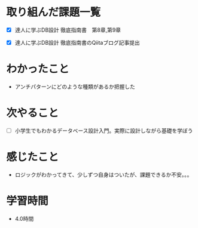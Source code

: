 # 取り組んだ課題一覧

- [x] 達人に学ぶDB設計 徹底指南書　第8章,第9章

- [x] 達人に学ぶDB設計 徹底指南書のQiitaブログ記事提出

# わかったこと

- アンチパターンにどのような種類があるか把握した

# 次やること

- [ ] 小学生でもわかるデータベース設計入門。実際に設計しながら基礎を学ぼう

# 感じたこと

- ロジックがわかってきて、少しずつ自身はついたが、課題できるか不安。。。

# 学習時間

- 4.0時間